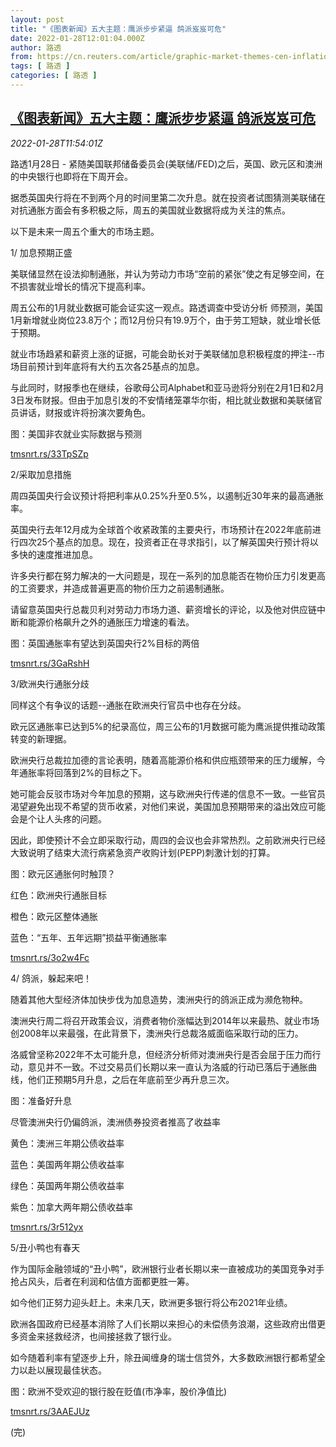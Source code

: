 ```yaml
---
layout: post
title: "《图表新闻》五大主题：鹰派步步紧逼 鸽派岌岌可危"
date: 2022-01-28T12:01:04.000Z
author: 路透
from: https://cn.reuters.com/article/graphic-market-themes-cen-inflation-0128-idCNKBS2K2151
tags: [ 路透 ]
categories: [ 路透 ]
---
```

<!--1643371264000-->
[《图表新闻》五大主题：鹰派步步紧逼 鸽派岌岌可危](https://cn.reuters.com/article/graphic-market-themes-cen-inflation-0128-idCNKBS2K2151)
------

<div>
<div><i>2022-01-28T11:54:01Z</i></div><p>路透1月28日 - 紧随美国联邦储备委员会(美联储/FED)之后，英国、欧元区和澳洲的中央银行也即将在下周开会。</p><p>据悉英国央行将在不到两个月的时间里第二次升息。就在投资者试图猜测美联储在对抗通胀方面会有多积极之际，周五的美国就业数据将成为关注的焦点。</p><p>以下是未来一周五个重大的市场主题。</p><p>1/ 加息预期正盛</p><p>美联储显然在设法抑制通胀，并认为劳动力市场“空前的紧张”使之有足够空间，在不损害就业增长的情况下提高利率。</p><p>周五公布的1月就业数据可能会证实这一观点。路透调查中受访分析 师预测，美国1月新增就业岗位23.8万个；而12月份只有19.9万个，由于劳工短缺，就业增长低于预期。</p><p>就业市场趋紧和薪资上涨的证据，可能会助长对于美联储加息积极程度的押注--市场目前预计到年底将有大约五次各25基点的加息。</p><p>与此同时，财报季也在继续，谷歌母公司Alphabet和亚马逊将分别在2月1日和2月3日发布财报。但由于加息引发的不安情绪笼罩华尔街，相比就业数据和美联储官员讲话，财报或许将扮演次要角色。</p><p>图：美国非农就业实际数据与预测</p><p><a href="https://tmsnrt.rs/33TpSZp">tmsnrt.rs/33TpSZp</a></p><p>2/采取加息措施</p><p>周四英国央行会议预计将把利率从0.25%升至0.5%，以遏制近30年来的最高通胀率。</p><p>英国央行去年12月成为全球首个收紧政策的主要央行，市场预计在2022年底前进行四次25个基点的加息。现在，投资者正在寻求指引，以了解英国央行预计将以多快的速度推进加息。</p><p>许多央行都在努力解决的一大问题是，现在一系列的加息能否在物价压力引发更高的工资要求，并造成普遍更高的物价压力之前遏制通胀。</p><p>请留意英国央行总裁贝利对劳动力市场力道、薪资增长的评论，以及他对供应链中断和能源价格飙升之外的通胀压力增速的看法。</p><p>图：英国通胀率有望达到英国央行2%目标的两倍</p><p><a href="https://tmsnrt.rs/3GaRshH">tmsnrt.rs/3GaRshH</a></p><p>3/欧洲央行通胀分歧</p><p>同样这个有争议的话题--通胀在欧洲央行官员中也存在分歧。</p><p>欧元区通胀率已达到5%的纪录高位，周三公布的1月数据可能为鹰派提供推动政策转变的新理据。</p><p>欧洲央行总裁拉加德的言论表明，随着高能源价格和供应瓶颈带来的压力缓解，今年通胀率将回落到2%的目标之下。</p><p>她可能会反驳市场对今年加息的预期，这与欧洲央行传递的信息不一致。一些官员渴望避免出现不希望的货币收紧，对他们来说，美国加息预期带来的溢出效应可能会是个让人头疼的问题。</p><p>因此，即使预计不会立即采取行动，周四的会议也会非常热烈。之前欧洲央行已经大致说明了结束大流行病紧急资产收购计划(PEPP)刺激计划的打算。</p><p>图：欧元区通胀何时触顶？</p><p>红色：欧洲央行通胀目标</p><p>橙色：欧元区整体通胀</p><p>蓝色：“五年、五年远期”损益平衡通胀率</p><p><a href="https://tmsnrt.rs/3o2w4Fc">tmsnrt.rs/3o2w4Fc</a></p><p>4/ 鸽派，躲起来吧！</p><p>随着其他大型经济体加快步伐为加息造势，澳洲央行的鸽派正成为濒危物种。</p><p>澳洲央行周二将召开政策会议，消费者物价涨幅达到2014年以来最热、就业市场创2008年以来最强，在此背景下，澳洲央行总裁洛威面临采取行动的压力。</p><p>洛威曾坚称2022年不太可能升息，但经济分析师对澳洲央行是否会屈于压力而行动，意见并不一致。不过交易员们长期以来一直认为洛威的行动已落后于通胀曲线，他们正预期5月升息，之后在年底前至少再升息三次。</p><p>图：准备好升息</p><p>尽管澳洲央行仍偏鸽派，澳洲债券投资者推高了收益率</p><p>黄色：澳洲三年期公债收益率</p><p>蓝色：美国两年期公债收益率</p><p>绿色：英国两年期公债收益率</p><p>紫色：加拿大两年期公债收益率</p><p><a href="https://tmsnrt.rs/3r512yx">tmsnrt.rs/3r512yx</a></p><p>5/丑小鸭也有春天</p><p>作为国际金融领域的“丑小鸭”，欧洲银行业者长期以来一直被成功的美国竞争对手抢占风头，后者在利润和估值方面都更胜一筹。</p><p>如今他们正努力迎头赶上。未来几天，欧洲更多银行将公布2021年业绩。</p><p>欧洲各国政府已经基本消除了人们长期以来担心的未偿债务浪潮，这些政府出借更多资金来拯救经济，也间接拯救了银行业。</p><p>如今随着利率有望逐步上升，除丑闻缠身的瑞士信贷外，大多数欧洲银行都希望全力以赴以展现最佳状态。</p><p>图：欧洲不受欢迎的银行股在贬值(市净率，股价净值比)</p><p><a href="https://tmsnrt.rs/3AAEJUz">tmsnrt.rs/3AAEJUz</a></p><p>(完)</p>
</div>
